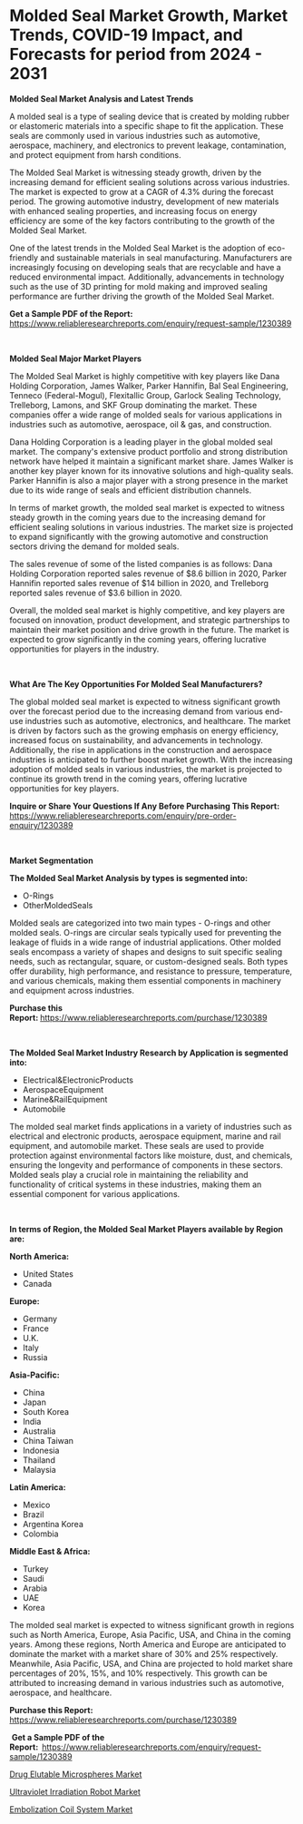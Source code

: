 <p><h1>Molded Seal Market Growth, Market Trends, COVID-19 Impact, and Forecasts for period from 2024 - 2031</h1></p><p><strong>Molded Seal Market Analysis and Latest Trends</strong></p>
<p><p>A molded seal is a type of sealing device that is created by molding rubber or elastomeric materials into a specific shape to fit the application. These seals are commonly used in various industries such as automotive, aerospace, machinery, and electronics to prevent leakage, contamination, and protect equipment from harsh conditions.</p><p>The Molded Seal Market is witnessing steady growth, driven by the increasing demand for efficient sealing solutions across various industries. The market is expected to grow at a CAGR of 4.3% during the forecast period. The growing automotive industry, development of new materials with enhanced sealing properties, and increasing focus on energy efficiency are some of the key factors contributing to the growth of the Molded Seal Market.</p><p>One of the latest trends in the Molded Seal Market is the adoption of eco-friendly and sustainable materials in seal manufacturing. Manufacturers are increasingly focusing on developing seals that are recyclable and have a reduced environmental impact. Additionally, advancements in technology such as the use of 3D printing for mold making and improved sealing performance are further driving the growth of the Molded Seal Market.</p></p>
<p><strong>Get a Sample PDF of the Report:&nbsp;</strong> <a href="https://www.reliableresearchreports.com/enquiry/request-sample/1230389">https://www.reliableresearchreports.com/enquiry/request-sample/1230389</a></p>
<p>&nbsp;</p>
<p><strong>Molded Seal Major Market Players</strong></p>
<p><p>The Molded Seal Market is highly competitive with key players like Dana Holding Corporation, James Walker, Parker Hannifin, Bal Seal Engineering, Tenneco (Federal-Mogul), Flexitallic Group, Garlock Sealing Technology, Trelleborg, Lamons, and SKF Group dominating the market. These companies offer a wide range of molded seals for various applications in industries such as automotive, aerospace, oil & gas, and construction.</p><p>Dana Holding Corporation is a leading player in the global molded seal market. The company's extensive product portfolio and strong distribution network have helped it maintain a significant market share. James Walker is another key player known for its innovative solutions and high-quality seals. Parker Hannifin is also a major player with a strong presence in the market due to its wide range of seals and efficient distribution channels.</p><p>In terms of market growth, the molded seal market is expected to witness steady growth in the coming years due to the increasing demand for efficient sealing solutions in various industries. The market size is projected to expand significantly with the growing automotive and construction sectors driving the demand for molded seals.</p><p>The sales revenue of some of the listed companies is as follows: Dana Holding Corporation reported sales revenue of $8.6 billion in 2020, Parker Hannifin reported sales revenue of $14 billion in 2020, and Trelleborg reported sales revenue of $3.6 billion in 2020.</p><p>Overall, the molded seal market is highly competitive, and key players are focused on innovation, product development, and strategic partnerships to maintain their market position and drive growth in the future. The market is expected to grow significantly in the coming years, offering lucrative opportunities for players in the industry.</p></p>
<p>&nbsp;</p>
<p><strong>What Are The Key Opportunities For Molded Seal Manufacturers?</strong></p>
<p><p>The global molded seal market is expected to witness significant growth over the forecast period due to the increasing demand from various end-use industries such as automotive, electronics, and healthcare. The market is driven by factors such as the growing emphasis on energy efficiency, increased focus on sustainability, and advancements in technology. Additionally, the rise in applications in the construction and aerospace industries is anticipated to further boost market growth. With the increasing adoption of molded seals in various industries, the market is projected to continue its growth trend in the coming years, offering lucrative opportunities for key players.</p></p>
<p><strong>Inquire or Share Your Questions If Any Before Purchasing This Report:</strong> <a href="https://www.reliableresearchreports.com/enquiry/pre-order-enquiry/1230389">https://www.reliableresearchreports.com/enquiry/pre-order-enquiry/1230389</a></p>
<p>&nbsp;</p>
<p><strong>Market Segmentation</strong></p>
<p><strong>The Molded Seal Market Analysis by types is segmented into:</strong></p>
<p><ul><li>O-Rings</li><li>OtherMoldedSeals</li></ul></p>
<p><p>Molded seals are categorized into two main types - O-rings and other molded seals. O-rings are circular seals typically used for preventing the leakage of fluids in a wide range of industrial applications. Other molded seals encompass a variety of shapes and designs to suit specific sealing needs, such as rectangular, square, or custom-designed seals. Both types offer durability, high performance, and resistance to pressure, temperature, and various chemicals, making them essential components in machinery and equipment across industries.</p></p>
<p><strong>Purchase this Report:&nbsp;</strong><a href="https://www.reliableresearchreports.com/purchase/1230389">https://www.reliableresearchreports.com/purchase/1230389</a></p>
<p>&nbsp;</p>
<p><strong>The Molded Seal Market Industry Research by Application is segmented into:</strong></p>
<p><ul><li>Electrical&ElectronicProducts</li><li>AerospaceEquipment</li><li>Marine&RailEquipment</li><li>Automobile</li></ul></p>
<p><p>The molded seal market finds applications in a variety of industries such as electrical and electronic products, aerospace equipment, marine and rail equipment, and automobile market. These seals are used to provide protection against environmental factors like moisture, dust, and chemicals, ensuring the longevity and performance of components in these sectors. Molded seals play a crucial role in maintaining the reliability and functionality of critical systems in these industries, making them an essential component for various applications.</p></p>
<p>&nbsp;</p>
<p><strong>In terms of Region, the Molded Seal Market Players available by Region are:</strong></p>
<p>
    <p> <strong> North America: </strong>
        <ul>
            <li>United States</li>
            <li>Canada</li>
        </ul>
        </p> 
    <p> <strong> Europe: </strong>
        <ul>
            <li>Germany</li>
            <li>France</li>
            <li>U.K.</li>
            <li>Italy</li>
            <li>Russia</li>
        </ul>
        </p> 
    <p> <strong> Asia-Pacific: </strong>
        <ul>
            <li>China</li>
            <li>Japan</li>
            <li>South Korea</li>
            <li>India</li>
            <li>Australia</li>
            <li>China Taiwan</li>
            <li>Indonesia</li>
            <li>Thailand</li>
            <li>Malaysia</li>
        </ul>
        </p> 
    <p> <strong> Latin America: </strong>
        <ul>
            <li>Mexico</li>
            <li>Brazil</li>
            <li>Argentina Korea</li>
            <li>Colombia</li>
        </ul>
        </p> 
    <p> <strong> Middle East & Africa: </strong>
        <ul>
            <li>Turkey</li>
            <li>Saudi</li>
            <li>Arabia</li>
            <li>UAE</li>
            <li>Korea</li>
        </ul>
    </p>
    </p>
<p><p>The molded seal market is expected to witness significant growth in regions such as North America, Europe, Asia Pacific, USA, and China in the coming years. Among these regions, North America and Europe are anticipated to dominate the market with a market share of 30% and 25% respectively. Meanwhile, Asia Pacific, USA, and China are projected to hold market share percentages of 20%, 15%, and 10% respectively. This growth can be attributed to increasing demand in various industries such as automotive, aerospace, and healthcare.</p></p>
<p><strong>Purchase this Report: </strong><a href="https://www.reliableresearchreports.com/purchase/1230389">https://www.reliableresearchreports.com/purchase/1230389</a></p>
<p>&nbsp;<strong>Get a Sample PDF of the Report:&nbsp;&nbsp;</strong><a href="https://www.reliableresearchreports.com/enquiry/request-sample/1230389">https://www.reliableresearchreports.com/enquiry/request-sample/1230389</a></p>
<p><strong></strong></p>
<p><p><a href="https://view.publitas.com/reportprime-1/drug-elutable-microspheres-market-size-market-share-and-global-market-analysis-report-2023-2030/">Drug Elutable Microspheres Market</a></p><p><a href="https://view.publitas.com/reportprime-1/ultraviolet-irradiation-robot-market-research-report-provides-thorough-industry-overview-which-offers-an-in-depth-analysis-of-product-trends-and-new-market-divisions/">Ultraviolet Irradiation Robot Market</a></p><p><a href="https://view.publitas.com/reportprime-1/embolization-coil-system-market-size-focuses-on-market-dynamics-in-depth-analysis-and-future-projections-of-its-market-forecasted-for-period-from-2023-to-2030/">Embolization Coil System Market</a></p></p>